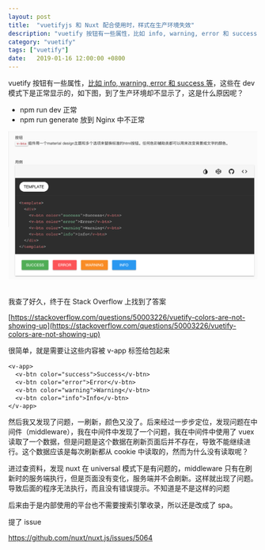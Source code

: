```yaml
---
layout: post
title:  "vuetifyjs 和 Nuxt 配合使用时，样式在生产环境失效"
description: "vuetify 按钮有一些属性，比如 info, warning, error 和 success 等，这些在 dev 模式下是正常显示的，到了生产环境却不显示了，这是什么原因呢？"
category: "vuetify"
tags: ["vuetify"]
date:   2019-01-16 12:00:00 +0800
---
```


vuetify 按钮有一些属性，[比如 info, warning, error 和 success 等](https://vuetifyjs.com/zh-Hans/components/buttons)，这些在 dev 模式下是正常显示的，如下图，到了生产环境却不显示了，这是什么原因呢？

- npm run dev 正常
- npm run generate 放到 Nginx 中不正常

<div align="center"><img src="/assets/Screen Shot 2019-01-19 at 12.19.20 AM.png" width="800px" /> </div><br>


我查了好久，终于在 Stack Overflow 上找到了答案

[https://stackoverflow.com/questions/50003226/vuetify-colors-are-not-showing-up](https://stackoverflow.com/questions/50003226/vuetify-colors-are-not-showing-up)

很简单，就是需要让这些内容被 v-app 标签给包起来

```vue
<v-app>
  <v-btn color="success">Success</v-btn>
  <v-btn color="error">Error</v-btn>
  <v-btn color="warning">Warning</v-btn>
  <v-btn color="info">Info</v-btn>
</v-app>
```

然后我又发现了问题，一刷新，颜色又没了。后来经过一步步定位，发现问题在中间件（middleware），我在中间件中发现了一个问题，我在中间件中使用了 vuex 读取了一个数据，但是问题是这个数据在刷新页面后并不存在，导致不能继续进行。这个数据应该是每次刷新都从 cookie 中读取的，然而为什么没有读取呢？

进过查资料，发现 nuxt 在 universal 模式下是有问题的，middleware 只有在刷新时的服务端执行，但是页面没有变化，服务端并不会刷新。这样就出现了问题。导致后面的程序无法执行，而且没有错误提示。不知道是不是这样的问题

后来由于是内部使用的平台也不需要搜索引擎收录，所以还是改成了 spa。

提了 issue

https://github.com/nuxt/nuxt.js/issues/5064
